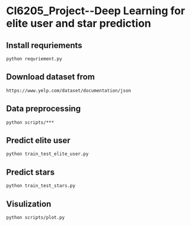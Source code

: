 # CI6205_Project--Deep Learning for elite user and star prediction

## Install requriements
`python requriement.py`

## Download dataset from
`https://www.yelp.com/dataset/documentation/json`

## Data preprocessing
`python scripts/***`

## Predict elite user
`python train_test_elite_user.py`

## Predict stars
`python train_test_stars.py`

## Visulization
`python scripts/plot.py`
